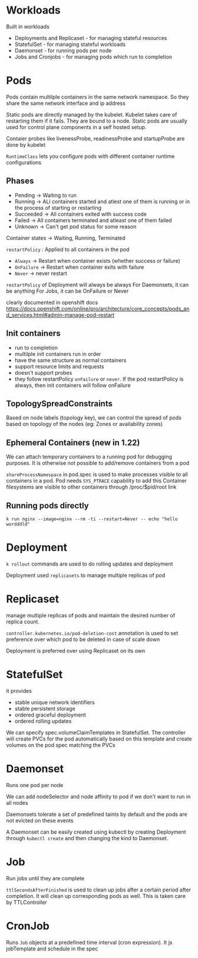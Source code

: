 # Workloads

Built in workloads

* Deployments and Replicaset - for managing stateful resources
* StatefulSet - for managing stateful workloads
* Daemonset - for running pods per node
* Jobs and Cronjobs - for managing pods which run to completion

# Pods

Pods contain multilple containers in the same network namespace.
So they share the same network interface and ip address

Static pods are directly managed by the kubelet. Kubelet takes care
of restarting them if it fails. They are bound to a node. Static
pods are usually used for control plane components in a self hosted
setup.

Contaier probes like livenessProbe, readinessProbe and startupProbe
are done by kubelet

`RuntimeClass` lets you configure pods with different container
runtime configurations

## Phases

* Pending -> Waiting to run
* Running -> ALl containers started and atlest one of them is running
  or in the process of starting or restarting
* Succeeded -> All containers exited with success code
* Failed -> All containers terminated and atleast one of them failed
* Unknown -> Can't get pod status for some reason

Container states -> Waiting, Running, Terminated

`restartPolicy` : Applied to all containers in the pod
* `Always` -> Restart when container exists (whether success or failure)
* `OnFailure` -> Restart when container exits with failure
* `Never` -> never restart

`restartPolicy` of Deployment will always be always
For Daemonsets, it can be anything
For Jobs, it can be OnFailure or Never

clearly documented in openshift docs
<https://docs.openshift.com/online/pro/architecture/core_concepts/pods_and_services.html#admin-manage-pod-restart>

## Init containers

* run to completion
* multilple init containers run in order
* have the same structure as normal containers
* support resource limits and requests
* doesn't support probes
* they follow restartPolicy `onFailure` or `never`. If the pod restartPolicy is
  always, then init containers will follow onFailure

## TopologySpreadConstraints

Based on node labels (topology key), we can control the spread of pods based on
topology of the nodes (eg: Zones or availability zones)

## Ephemeral Containers (new in 1.22)

We can attach temporary containers to a running pod for debugging purposes.
It is otherwise not possible to add/remove containers from a pod


`shareProcessNamespace` in pod.spec is used to make processes visible to all
containers in a pod. Pod needs `SYS_PTRACE` capability to add this
Container filesystems are visible to other containers through /proc/$pid/root
link

## Running pods directly

```
k run nginx --image=nginx --rm -ti --restart=Never -- echo "hello wordddld"
```

# Deployment

`k rollout` commands are used to do rolling updates and deployment

Deployment used `replicasets` to manage multiple replicas of pod

# Replicaset

manage multiple replicas of pods and maintain the desired number of replica
count.

`controller.kubernetes.io/pod-deletion-cost` annotation is used to set
preference over which pod to be deleted in case of scale down

Deployment is preferred over using Replicaset on its own

# StatefulSet

it provides
* stable unique network identifiers
* stable persistent storage
* ordered graceful deployment
* ordered rolling updates

We can specify spec.volumeClaimTemplates in StatefulSet. The controller will
create PVCs for the pod automatically based on this template and create volumes
on the pod spec matching the PVCs

# Daemonset

Runs one pod per node

We can add nodeSelector and node affinity to pod if we don't want to run in all
nodes

Daemonsets tolerate a set of predefined taints by default and the pods are not
evicted on these events

A Daemonset can be easily created using kubectl by creating Deployment through
`kubectl create` and then changing the kind to Daemonset.

# Job

Run jobs until they are complete

`ttlSecondsAfterFinished` is used to clean up jobs after a certain period
after completion. It will clean up corresponding pods as well. This is taken
care by TTLController

# CronJob

Runs `Job` objects at a predefined time interval (cron expression).
It js jobTemplate and schedule in the spec
